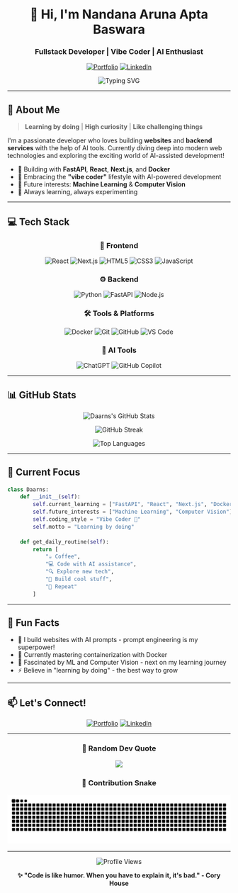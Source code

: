 <div align="center">
  
# 👋 Hi, I'm Nandana Aruna Apta Baswara

### Fullstack Developer | Vibe Coder | AI Enthusiast

[![Portfolio](https://img.shields.io/badge/Portfolio-FF5722?style=for-the-badge&logo=todoist&logoColor=white)](https://portfolio-nandana.vercel.app/)
[![LinkedIn](https://img.shields.io/badge/LinkedIn-0077B5?style=for-the-badge&logo=linkedin&logoColor=white)](https://www.linkedin.com/in/m-nandana-aruna-apta-baswara-a21291289/)

<img src="https://readme-typing-svg.demolab.com?font=Fira+Code&weight=600&size=28&pause=1000&color=3F8FFF&center=true&vCenter=true&random=false&width=600&lines=Learning+by+Doing+%F0%9F%9A%80;High+Curiosity+%F0%9F%94%8D;Love+Challenging+Things+%F0%9F%92%AA" alt="Typing SVG" />

</div>

---

## 🚀 About Me

> **Learning by doing** | **High curiosity** | **Like challenging things**

I'm a passionate developer who loves building **websites** and **backend services** with the help of AI tools. Currently diving deep into modern web technologies and exploring the exciting world of AI-assisted development!

- 🔨 Building with **FastAPI**, **React**, **Next.js**, and **Docker**
- 🤖 Embracing the **"vibe coder"** lifestyle with AI-powered development
- 🎯 Future interests: **Machine Learning** & **Computer Vision**
- 🌱 Always learning, always experimenting

---

## 💻 Tech Stack

<div align="center">

### 🎨 Frontend
![React](https://img.shields.io/badge/React-20232A?style=for-the-badge&logo=react&logoColor=61DAFB)
![Next.js](https://img.shields.io/badge/Next.js-000000?style=for-the-badge&logo=next.js&logoColor=white)
![HTML5](https://img.shields.io/badge/HTML5-E34F26?style=for-the-badge&logo=html5&logoColor=white)
![CSS3](https://img.shields.io/badge/CSS3-1572B6?style=for-the-badge&logo=css3&logoColor=white)
![JavaScript](https://img.shields.io/badge/JavaScript-F7DF1E?style=for-the-badge&logo=javascript&logoColor=black)

### ⚙️ Backend
![Python](https://img.shields.io/badge/Python-3776AB?style=for-the-badge&logo=python&logoColor=white)
![FastAPI](https://img.shields.io/badge/FastAPI-009688?style=for-the-badge&logo=fastapi&logoColor=white)
![Node.js](https://img.shields.io/badge/Node.js-43853D?style=for-the-badge&logo=node.js&logoColor=white)

### 🛠️ Tools & Platforms
![Docker](https://img.shields.io/badge/Docker-2496ED?style=for-the-badge&logo=docker&logoColor=white)
![Git](https://img.shields.io/badge/Git-F05032?style=for-the-badge&logo=git&logoColor=white)
![GitHub](https://img.shields.io/badge/GitHub-100000?style=for-the-badge&logo=github&logoColor=white)
![VS Code](https://img.shields.io/badge/VS_Code-007ACC?style=for-the-badge&logo=visual-studio-code&logoColor=white)

### 🤖 AI Tools
![ChatGPT](https://img.shields.io/badge/ChatGPT-74aa9c?style=for-the-badge&logo=openai&logoColor=white)
![GitHub Copilot](https://img.shields.io/badge/GitHub_Copilot-000000?style=for-the-badge&logo=github&logoColor=white)

</div>

---

## 📊 GitHub Stats

<div align="center">
  
![Daarns's GitHub Stats](https://github-readme-stats.vercel.app/api?username=Daarns&show_icons=true&theme=tokyonight&hide_border=true&bg_color=0D1117&title_color=3F8FFF&icon_color=3F8FFF&text_color=FFFFFF)

![GitHub Streak](https://github-readme-streak-stats.herokuapp.com/?user=Daarns&theme=tokyonight&hide_border=true&background=0D1117&ring=3F8FFF&fire=FF6D00&currStreakLabel=3F8FFF)

![Top Languages](https://github-readme-stats.vercel.app/api/top-langs/?username=Daarns&layout=compact&theme=tokyonight&hide_border=true&bg_color=0D1117&title_color=3F8FFF&text_color=FFFFFF)

</div>

---

## 🎯 Current Focus

```python
class Daarns:
    def __init__(self):
        self.current_learning = ["FastAPI", "React", "Next.js", "Docker"]
        self.future_interests = ["Machine Learning", "Computer Vision"]
        self.coding_style = "Vibe Coder 🎵"
        self.motto = "Learning by doing"
    
    def get_daily_routine(self):
        return [
            "☕ Coffee",
            "💻 Code with AI assistance",
            "🔍 Explore new tech",
            "🚀 Build cool stuff",
            "🔁 Repeat"
        ]
```

---

## 🌟 Fun Facts

- 🎨 I build websites with AI prompts - prompt engineering is my superpower!
- 🐳 Currently mastering containerization with Docker
- 🧠 Fascinated by ML and Computer Vision - next on my learning journey
- ⚡ Believe in "learning by doing" - the best way to grow

---

## 📫 Let's Connect!

<div align="center">

[![Portfolio](https://img.shields.io/badge/Check_out_my_Portfolio-FF5722?style=for-the-badge&logo=todoist&logoColor=white)](https://portfolio-nandana.vercel.app/)
[![LinkedIn](https://img.shields.io/badge/Connect_on_LinkedIn-0077B5?style=for-the-badge&logo=linkedin&logoColor=white)](https://www.linkedin.com/in/m-nandana-aruna-apta-baswara-a21291289/)

</div>

---

<div align="center">
  
### 💭 Random Dev Quote

![](https://quotes-github-readme.vercel.app/api?type=horizontal&theme=tokyonight)

### 🐍 Contribution Snake

![Snake animation](https://raw.githubusercontent.com/Daarns/Daarns/output/github-contribution-grid-snake-dark.svg)

---

<img src="https://komarev.com/ghpvc/?username=Daarns&label=Profile%20Views&color=3F8FFF&style=flat-square" alt="Profile Views" />

**✨ "Code is like humor. When you have to explain it, it's bad." - Cory House**

</div>
